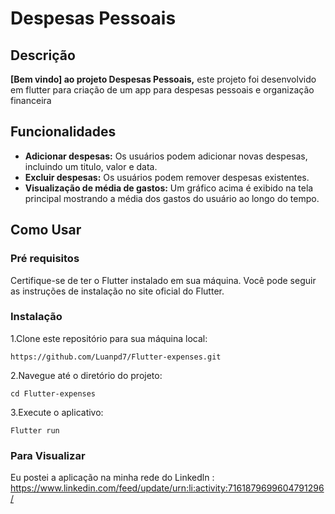 # Despesas Pessoais

## Descrição

**[Bem vindo] ao projeto Despesas Pessoais,** este projeto foi desenvolvido em flutter para criação de um app  para despesas pessoais e organização financeira

## Funcionalidades

- **Adicionar despesas:** Os usuários podem adicionar novas despesas, incluindo um titulo, valor e data.
- **Excluir despesas:** Os usuários podem remover despesas existentes.
- **Visualização de média de gastos:** Um gráfico acima é exibido na tela principal mostrando a média dos gastos do usuário ao longo do tempo.

## Como Usar
### Pré requisitos
Certifique-se de ter o Flutter instalado em sua máquina. Você pode seguir as instruções de instalação no site oficial do Flutter.

### Instalação

1.Clone este repositório para sua máquina local:
```
https://github.com/Luanpd7/Flutter-expenses.git
 ```

2.Navegue até o diretório do projeto:

```
cd Flutter-expenses
 ```

3.Execute o aplicativo:

```
Flutter run
```

### Para Visualizar
Eu postei a aplicação na minha rede do Linkedln : https://www.linkedin.com/feed/update/urn:li:activity:7161879699604791296/
